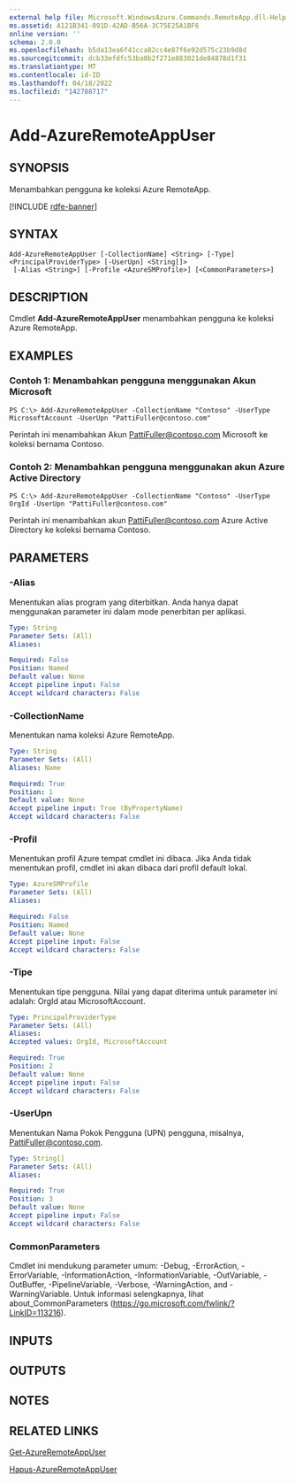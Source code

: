 ```yaml
---
external help file: Microsoft.WindowsAzure.Commands.RemoteApp.dll-Help.xml
ms.assetid: A121B341-091D-42AD-B56A-3C75E25A1BF6
online version: ''
schema: 2.0.0
ms.openlocfilehash: b5da13ea6f41cca82cc4e87f6e92d575c23b9d8d
ms.sourcegitcommit: dcb33efdfc53ba0b2f271e883021de84878d1f31
ms.translationtype: MT
ms.contentlocale: id-ID
ms.lasthandoff: 04/18/2022
ms.locfileid: "142788717"
---
```

# Add-AzureRemoteAppUser

## SYNOPSIS
Menambahkan pengguna ke koleksi Azure RemoteApp.

[!INCLUDE [rdfe-banner](../../includes/rdfe-banner.md)]

## SYNTAX

```
Add-AzureRemoteAppUser [-CollectionName] <String> [-Type] <PrincipalProviderType> [-UserUpn] <String[]>
 [-Alias <String>] [-Profile <AzureSMProfile>] [<CommonParameters>]
```

## DESCRIPTION
Cmdlet **Add-AzureRemoteAppUser** menambahkan pengguna ke koleksi Azure RemoteApp.

## EXAMPLES

### Contoh 1: Menambahkan pengguna menggunakan Akun Microsoft
```
PS C:\> Add-AzureRemoteAppUser -CollectionName "Contoso" -UserType MicrosoftAccount -UserUpn "PattiFuller@contoso.com"
```

Perintah ini menambahkan Akun PattiFuller@contoso.com Microsoft ke koleksi bernama Contoso.

### Contoh 2: Menambahkan pengguna menggunakan akun Azure Active Directory
```
PS C:\> Add-AzureRemoteAppUser -CollectionName "Contoso" -UserType OrgId -UserUpn "PattiFuller@contoso.com"
```

Perintah ini menambahkan akun PattiFuller@contoso.com Azure Active Directory ke koleksi bernama Contoso.

## PARAMETERS

### -Alias
Menentukan alias program yang diterbitkan.
Anda hanya dapat menggunakan parameter ini dalam mode penerbitan per aplikasi.

```yaml
Type: String
Parameter Sets: (All)
Aliases: 

Required: False
Position: Named
Default value: None
Accept pipeline input: False
Accept wildcard characters: False
```

### -CollectionName
Menentukan nama koleksi Azure RemoteApp.

```yaml
Type: String
Parameter Sets: (All)
Aliases: Name

Required: True
Position: 1
Default value: None
Accept pipeline input: True (ByPropertyName)
Accept wildcard characters: False
```

### -Profil
Menentukan profil Azure tempat cmdlet ini dibaca.
Jika Anda tidak menentukan profil, cmdlet ini akan dibaca dari profil default lokal.

```yaml
Type: AzureSMProfile
Parameter Sets: (All)
Aliases: 

Required: False
Position: Named
Default value: None
Accept pipeline input: False
Accept wildcard characters: False
```

### -Tipe
Menentukan tipe pengguna.
Nilai yang dapat diterima untuk parameter ini adalah: OrgId atau MicrosoftAccount.

```yaml
Type: PrincipalProviderType
Parameter Sets: (All)
Aliases: 
Accepted values: OrgId, MicrosoftAccount

Required: True
Position: 2
Default value: None
Accept pipeline input: False
Accept wildcard characters: False
```

### -UserUpn
Menentukan Nama Pokok Pengguna (UPN) pengguna, misalnya, PattiFuller@contoso.com.

```yaml
Type: String[]
Parameter Sets: (All)
Aliases: 

Required: True
Position: 3
Default value: None
Accept pipeline input: False
Accept wildcard characters: False
```

### CommonParameters
Cmdlet ini mendukung parameter umum: -Debug, -ErrorAction, -ErrorVariable, -InformationAction, -InformationVariable, -OutVariable, -OutBuffer, -PipelineVariable, -Verbose, -WarningAction, and -WarningVariable. Untuk informasi selengkapnya, lihat about_CommonParameters (https://go.microsoft.com/fwlink/?LinkID=113216).

## INPUTS

## OUTPUTS

## NOTES

## RELATED LINKS

[Get-AzureRemoteAppUser](./Get-AzureRemoteAppUser.md)

[Hapus-AzureRemoteAppUser](./Remove-AzureRemoteAppUser.md)



